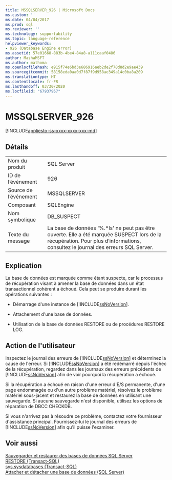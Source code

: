 ```yaml
---
title: MSSQLSERVER_926 | Microsoft Docs
ms.custom: ''
ms.date: 04/04/2017
ms.prod: sql
ms.reviewer: ''
ms.technology: supportability
ms.topic: language-reference
helpviewer_keywords:
- 926 (Database Engine error)
ms.assetid: 57e01668-883b-4be4-84a8-a111caaf0486
author: MashaMSFT
ms.author: mathoma
ms.openlocfilehash: e915f74e6bd3e686916aeb2de2f78d8d2e9ae439
ms.sourcegitcommit: 58158eda0aa0d7f87f9d958ae349a14c0ba8a209
ms.translationtype: HT
ms.contentlocale: fr-FR
ms.lasthandoff: 03/30/2020
ms.locfileid: "67937957"
---
```

# <a name="mssqlserver_926"></a>MSSQLSERVER_926
[!INCLUDE[appliesto-ss-xxxx-xxxx-xxx-md](../../includes/appliesto-ss-xxxx-xxxx-xxx-md.md)]
  
## <a name="details"></a>Détails  
  
|||  
|-|-|  
|Nom du produit|SQL Server|  
|ID de l’événement|926|  
|Source de l’événement|MSSQLSERVER|  
|Composant|SQLEngine|  
|Nom symbolique|DB_SUSPECT|  
|Texte du message|La base de données '%.*ls' ne peut pas être ouverte. Elle a été marquée SUSPECT lors de la récupération. Pour plus d’informations, consultez le journal des erreurs SQL Server.|  
  
## <a name="explanation"></a>Explication  
La base de données est marquée comme étant suspecte, car le processus de récupération visant à amener la base de données dans un état transactionnel cohérent a échoué. Cela peut se produire durant les opérations suivantes :  
  
-   Démarrage d'une instance de [!INCLUDE[ssNoVersion](../../includes/ssnoversion-md.md)].  
  
-   Attachement d'une base de données.  
  
-   Utilisation de la base de données RESTORE ou de procédures RESTORE LOG.  
  
## <a name="user-action"></a>Action de l'utilisateur  
Inspectez le journal des erreurs de [!INCLUDE[ssNoVersion](../../includes/ssnoversion-md.md)] et déterminez la cause de l'erreur. Si [!INCLUDE[ssNoVersion](../../includes/ssnoversion-md.md)] a été redémarré depuis l'échec de la récupération, regardez dans les journaux des erreurs précédents de [!INCLUDE[ssNoVersion](../../includes/ssnoversion-md.md)] afin de voir pourquoi la récupération a échoué.  
  
Si la récupération a échoué en raison d'une erreur d'E/S permanente, d'une page endommagée ou d'un autre problème matériel, résolvez le problème matériel sous-jacent et restaurez la base de données en utilisant une sauvegarde. Si aucune sauvegarde n'est disponible, utilisez les options de réparation de DBCC CHECKDB.  
  
Si vous n'arrivez pas à résoudre ce problème, contactez votre fournisseur d'assistance principal. Fournissez-lui le journal des erreurs de [!INCLUDE[ssNoVersion](../../includes/ssnoversion-md.md)] afin qu'il puisse l'examiner.  
  
## <a name="see-also"></a>Voir aussi  
[Sauvegarder et restaurer des bases de données SQL Server](~/relational-databases/backup-restore/back-up-and-restore-of-sql-server-databases.md)  
[RESTORE &#40;Transact-SQL&#41;](~/t-sql/statements/restore-statements-transact-sql.md)  
[sys.sysdatabases &#40;Transact-SQL&#41;](~/relational-databases/system-compatibility-views/sys-sysdatabases-transact-sql.md)  
[Attacher et détacher une base de données &#40;SQL Server&#41;](~/relational-databases/databases/database-detach-and-attach-sql-server.md)  
  
